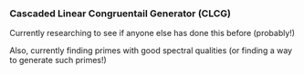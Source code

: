 ### Cascaded Linear Congruentail Generator (CLCG)
Currently researching to see if anyone else has done this before (probably!)

Also, currently finding primes with good spectral qualities (or finding a way to generate such primes!)

